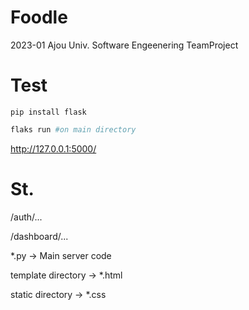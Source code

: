 # Foodle
2023-01 Ajou Univ. Software Engeenering TeamProject

# Test
```
pip install flask
```
```python
flaks run #on main directory
```

http://127.0.0.1:5000/

# St.

/auth/...

/dashboard/...

*.py -> Main server code

template directory -> *.html

static directory -> *.css
